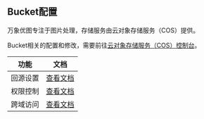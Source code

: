 ## Bucket配置

万象优图专注于图片处理，存储服务由云对象存储服务（COS）提供。

Bucket相关的配置和修改，需要前往[云对象存储服务（COS）控制台](https://console.cloud.tencent.com/cos4/index)。

| 功能   | 文档                                       |
| ---- | ---------------------------------------- |
| 回源设置 | [查看文档](https://cloud.tencent.com/doc/product/436/6248) |
| 权限控制 | [查看文档](https://cloud.tencent.com/doc/product/436/6247) |
| 跨域访问 | [查看文档](https://cloud.tencent.com/doc/product/436/6251) |

